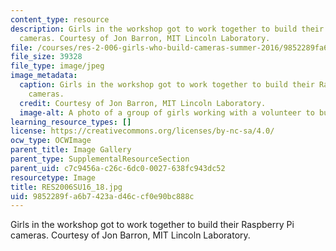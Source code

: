 ```yaml
---
content_type: resource
description: Girls in the workshop got to work together to build their Raspberry Pi
  cameras. Courtesy of Jon Barron, MIT Lincoln Laboratory.
file: /courses/res-2-006-girls-who-build-cameras-summer-2016/9852289fa6b7423ad46ccf0e90bc888c_RES2006SU16_18.jpg
file_size: 39328
file_type: image/jpeg
image_metadata:
  caption: Girls in the workshop got to work together to build their Raspberry Pi
    cameras.
  credit: Courtesy of Jon Barron, MIT Lincoln Laboratory.
  image-alt: A photo of a group of girls working with a volunteer to build their cameras.
learning_resource_types: []
license: https://creativecommons.org/licenses/by-nc-sa/4.0/
ocw_type: OCWImage
parent_title: Image Gallery
parent_type: SupplementalResourceSection
parent_uid: c7c9456a-c26c-6dc0-0027-638fc943dc52
resourcetype: Image
title: RES2006SU16_18.jpg
uid: 9852289f-a6b7-423a-d46c-cf0e90bc888c
---
```

Girls in the workshop got to work together to build their Raspberry Pi cameras. Courtesy of Jon Barron, MIT Lincoln Laboratory.